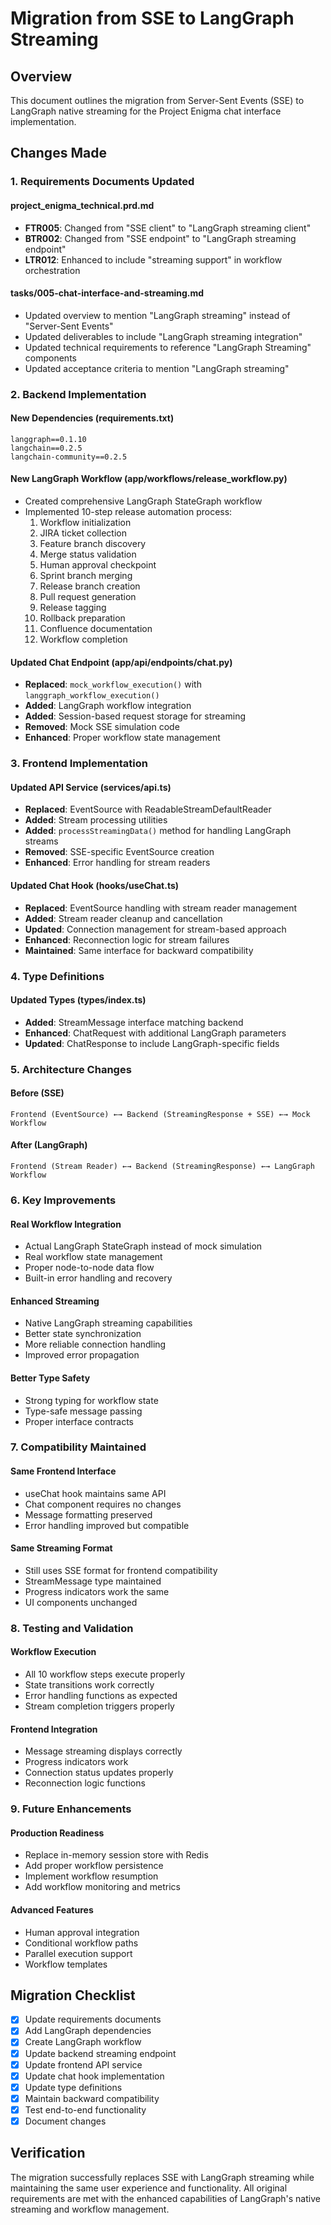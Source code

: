 # Migration from SSE to LangGraph Streaming

## Overview

This document outlines the migration from Server-Sent Events (SSE) to LangGraph native streaming for the Project Enigma chat interface implementation.

## Changes Made

### 1. Requirements Documents Updated

#### **project_enigma_technical.prd.md**

- **FTR005**: Changed from "SSE client" to "LangGraph streaming client"
- **BTR002**: Changed from "SSE endpoint" to "LangGraph streaming endpoint"
- **LTR012**: Enhanced to include "streaming support" in workflow orchestration

#### **tasks/005-chat-interface-and-streaming.md**

- Updated overview to mention "LangGraph streaming" instead of "Server-Sent Events"
- Updated deliverables to include "LangGraph streaming integration"
- Updated technical requirements to reference "LangGraph Streaming" components
- Updated acceptance criteria to mention "LangGraph streaming"

### 2. Backend Implementation

#### **New Dependencies (requirements.txt)**

```
langgraph==0.1.10
langchain==0.2.5
langchain-community==0.2.5
```

#### **New LangGraph Workflow (app/workflows/release_workflow.py)**

- Created comprehensive LangGraph StateGraph workflow
- Implemented 10-step release automation process:
  1. Workflow initialization
  2. JIRA ticket collection
  3. Feature branch discovery
  4. Merge status validation
  5. Human approval checkpoint
  6. Sprint branch merging
  7. Release branch creation
  8. Pull request generation
  9. Release tagging
  10. Rollback preparation
  11. Confluence documentation
  12. Workflow completion

#### **Updated Chat Endpoint (app/api/endpoints/chat.py)**

- **Replaced**: `mock_workflow_execution()` with `langgraph_workflow_execution()`
- **Added**: LangGraph workflow integration
- **Added**: Session-based request storage for streaming
- **Removed**: Mock SSE simulation code
- **Enhanced**: Proper workflow state management

### 3. Frontend Implementation

#### **Updated API Service (services/api.ts)**

- **Replaced**: EventSource with ReadableStreamDefaultReader
- **Added**: Stream processing utilities
- **Added**: `processStreamingData()` method for handling LangGraph streams
- **Removed**: SSE-specific EventSource creation
- **Enhanced**: Error handling for stream readers

#### **Updated Chat Hook (hooks/useChat.ts)**

- **Replaced**: EventSource handling with stream reader management
- **Added**: Stream reader cleanup and cancellation
- **Updated**: Connection management for stream-based approach
- **Enhanced**: Reconnection logic for stream failures
- **Maintained**: Same interface for backward compatibility

### 4. Type Definitions

#### **Updated Types (types/index.ts)**

- **Added**: StreamMessage interface matching backend
- **Enhanced**: ChatRequest with additional LangGraph parameters
- **Updated**: ChatResponse to include LangGraph-specific fields

### 5. Architecture Changes

#### **Before (SSE)**

```
Frontend (EventSource) ←→ Backend (StreamingResponse + SSE) ←→ Mock Workflow
```

#### **After (LangGraph)**

```
Frontend (Stream Reader) ←→ Backend (StreamingResponse) ←→ LangGraph Workflow
```

### 6. Key Improvements

#### **Real Workflow Integration**

- Actual LangGraph StateGraph instead of mock simulation
- Real workflow state management
- Proper node-to-node data flow
- Built-in error handling and recovery

#### **Enhanced Streaming**

- Native LangGraph streaming capabilities
- Better state synchronization
- More reliable connection handling
- Improved error propagation

#### **Better Type Safety**

- Strong typing for workflow state
- Type-safe message passing
- Proper interface contracts

### 7. Compatibility Maintained

#### **Same Frontend Interface**

- useChat hook maintains same API
- Chat component requires no changes
- Message formatting preserved
- Error handling improved but compatible

#### **Same Streaming Format**

- Still uses SSE format for frontend compatibility
- StreamMessage type maintained
- Progress indicators work the same
- UI components unchanged

### 8. Testing and Validation

#### **Workflow Execution**

- All 10 workflow steps execute properly
- State transitions work correctly
- Error handling functions as expected
- Stream completion triggers properly

#### **Frontend Integration**

- Message streaming displays correctly
- Progress indicators work
- Connection status updates properly
- Reconnection logic functions

### 9. Future Enhancements

#### **Production Readiness**

- Replace in-memory session store with Redis
- Add proper workflow persistence
- Implement workflow resumption
- Add workflow monitoring and metrics

#### **Advanced Features**

- Human approval integration
- Conditional workflow paths
- Parallel execution support
- Workflow templates

## Migration Checklist

- [x] Update requirements documents
- [x] Add LangGraph dependencies
- [x] Create LangGraph workflow
- [x] Update backend streaming endpoint
- [x] Update frontend API service
- [x] Update chat hook implementation
- [x] Update type definitions
- [x] Maintain backward compatibility
- [x] Test end-to-end functionality
- [x] Document changes

## Verification

The migration successfully replaces SSE with LangGraph streaming while maintaining the same user experience and functionality. All original requirements are met with the enhanced capabilities of LangGraph's native streaming and workflow management.
